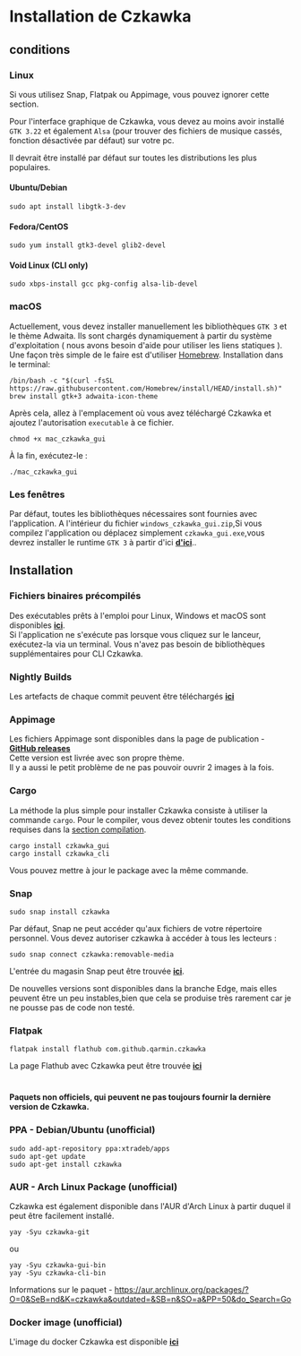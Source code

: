 # Installation de Czkawka
## conditions
### Linux
Si vous utilisez Snap, Flatpak ou Appimage, vous pouvez ignorer cette section.

Pour l'interface graphique de Czkawka, vous devez au moins avoir installé `GTK 3.22` et également `Alsa` (pour trouver des fichiers de musique cassés, fonction désactivée par défaut) sur votre pc. 
 
Il devrait être installé par défaut sur toutes les distributions les plus populaires.
#### Ubuntu/Debian
```
sudo apt install libgtk-3-dev
```
#### Fedora/CentOS
```
sudo yum install gtk3-devel glib2-devel
```
#### Void Linux (CLI only)
```
sudo xbps-install gcc pkg-config alsa-lib-devel
```

### macOS
Actuellement, vous devez installer manuellement les bibliothèques `GTK 3` et le thème Adwaita.
Ils sont chargés dynamiquement à partir du système d'exploitation ( nous avons besoin d'aide pour utiliser les liens statiques ). 
Une façon très simple de le faire est d'utiliser [Homebrew](https://brew.sh/). Installation dans le terminal:
```shell
/bin/bash -c "$(curl -fsSL https://raw.githubusercontent.com/Homebrew/install/HEAD/install.sh)"
brew install gtk+3 adwaita-icon-theme
```
Après cela, allez à l'emplacement où vous avez téléchargé Czkawka et ajoutez l'autorisation `executable` à ce fichier.
```shell
chmod +x mac_czkawka_gui
```
À la fin, exécutez-le :
```shell
./mac_czkawka_gui
```

### Les fenêtres
Par défaut, toutes les bibliothèques nécessaires sont fournies avec l'application.
A l'intérieur du fichier `windows_czkawka_gui.zip`,Si vous compilez l'application ou déplacez simplement  `czkawka_gui.exe`,vous devrez installer le runtime `GTK 3` à partir d'ici [**d'ici**](https://github.com/tschoonj/GTK-for-Windows-Runtime-Environment-Installer/releases)..

## Installation
### Fichiers binaires précompilés
Des exécutables prêts à l'emploi pour Linux, Windows et macOS sont disponibles [**ici**](https://github.com/qarmin/czkawka/releases/).  
Si l'application ne s'exécute pas lorsque vous cliquez sur le lanceur, exécutez-la via un terminal. 
Vous n'avez pas besoin de bibliothèques supplémentaires pour CLI Czkawka.

### Nightly Builds
Les artefacts de chaque commit peuvent être téléchargés [**ici**](https://github.com/qarmin/czkawka/actions)

### Appimage
Les fichiers Appimage sont disponibles dans la page de publication - [**GitHub releases**](https://github.com/qarmin/czkawka/releases/)  
Cette version est livrée avec son propre thème.  
Il y a aussi le petit problème de ne pas pouvoir ouvrir 2 images à la fois.

### Cargo
La méthode la plus simple pour installer Czkawka consiste à utiliser la commande `cargo`. Pour le compiler, vous devez obtenir toutes les conditions requises dans la  [section compilation](Compilation.md).

```
cargo install czkawka_gui
cargo install czkawka_cli
```
Vous pouvez mettre à jour le package avec la même commande.

### Snap
```
sudo snap install czkawka
```
Par défaut, Snap ne peut accéder qu'aux fichiers de votre répertoire personnel. Vous devez autoriser czkawka à accéder à tous les lecteurs :

```
sudo snap connect czkawka:removable-media
```

L'entrée du magasin Snap peut être trouvée [**ici**](https://snapcraft.io/czkawka).

De nouvelles versions sont disponibles dans la branche Edge, mais elles peuvent être un peu instables,bien que cela se produise très rarement car je ne pousse pas de code non testé.

### Flatpak
```
flatpak install flathub com.github.qarmin.czkawka
```
La page Flathub avec Czkawka peut être trouvée [**ici**](https://flathub.org/apps/details/com.github.qarmin.czkawka)

#
#

**Paquets non officiels, qui peuvent ne pas toujours fournir la dernière version de Czkawka.**

### PPA - Debian/Ubuntu (unofficial)
```
sudo add-apt-repository ppa:xtradeb/apps
sudo apt-get update
sudo apt-get install czkawka
```

### AUR - Arch Linux Package (unofficial)
Czkawka est également disponible dans l'AUR d'Arch Linux à partir duquel il peut être facilement installé.
```
yay -Syu czkawka-git
```
ou
```
yay -Syu czkawka-gui-bin
yay -Syu czkawka-cli-bin
```

Informations sur le paquet - https://aur.archlinux.org/packages/?O=0&SeB=nd&K=czkawka&outdated=&SB=n&SO=a&PP=50&do_Search=Go

### Docker image (unofficial)
L'image du docker Czkawka est disponible [**ici**](https://github.com/jlesage/docker-czkawka)
